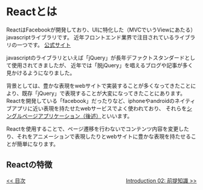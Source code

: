 # Reactとは
ReactはFacebookが開発しており、UIに特化した（MVCでいうViewにあたる）javascriptライブラリです。
近年フロントエンド業界で注目されているライブラリの一つです。
[公式サイト](https://facebook.github.io/react/)

javascriptのライブラリといえば「jQuery」が長年デファクトスタンダードとして使用されてきましたが、
近年では「脱jQuery」を唱えるブログや記事が多く見かけるようになりました。

背景としては、豊かな表現をwebサイトで実装することが多くなってきたことにより、既存「jQuery」で表現することが大変になってきたことにあります。
Reactを開発している「facebook」だったりなど、iphoneやandroidのネイティブアプリに近い表現を持たせたwebサービスでよく使われており、
それらを[シングルページアプリケーション（後述）](introduction05_single_page_application.md)といいます。

Reactを使用することで、ページ遷移を行わないでコンテンツ内容を変更したり、それをアニメーションで表現したりとwebサイトに豊かな表現を持たせることが簡単になります。

## Reactの特徴



<span style="float: left">[<< 目次](../README.md)</span>
<span style="float: right">[Introduction 02: 前提知識 >>](introduction02_prior_knowledge.md)</span>
